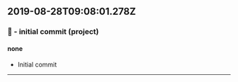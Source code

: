 ## 2019-08-28T09:08:01.278Z
### 🎉 - initial commit (project)

#### none

- Initial commit

-----------------------------

